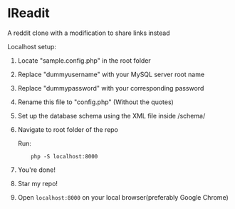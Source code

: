 # IReadit 
A reddit clone with a modification to share links instead

Localhost setup:

1. Locate "sample.config.php" in the root folder
2. Replace "dummyusername" with your MySQL server root name
3. Replace "dummypassword" with your corresponding password
4. Rename this file to "config.php" (Without the quotes)
5. Set up the database schema using the XML file inside /schema/
6. Navigate to root folder of the repo

    Run:
    ```console
        php -S localhost:8000
    ```
7. You're done!
8. Star my repo!
9. Open ```localhost:8000``` on your local browser(preferably Google Chrome)
